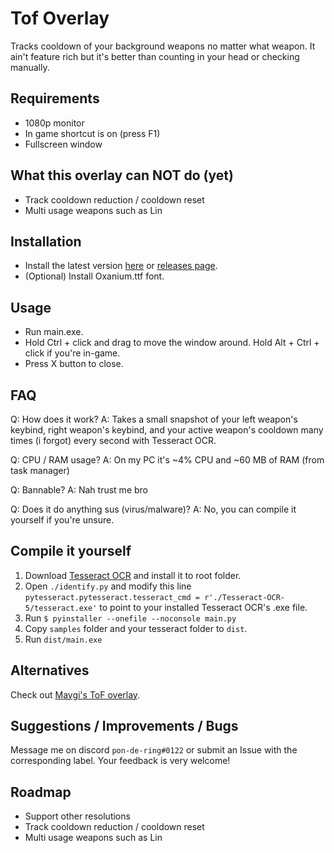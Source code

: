 # Tof Overlay

Tracks cooldown of your background weapons no matter what weapon. It ain&apos;t feature rich but it&apos;s better than counting in your head or checking manually.

## Requirements

- 1080p monitor
- In game shortcut is on (press F1)
- Fullscreen window

## What this overlay can NOT do (yet)

- Track cooldown reduction / cooldown reset
- Multi usage weapons such as Lin

## Installation

- Install the latest version [here](https://github.com/pdr-999/tof-overlay/releases/download/v1.0.0-beta/tof-overlay.zip) or [releases page](https://github.com/pdr-999/tof-overlay/releases).
- (Optional) Install Oxanium.ttf font.

## Usage

- Run main.exe.
- Hold Ctrl + click and drag to move the window around. Hold Alt + Ctrl + click if you&apos;re in-game.
- Press X button to close.

## FAQ

Q: How does it work?
A: Takes a small snapshot of your left weapon&apos;s keybind, right weapon&apos;s keybind, and your active weapon&apos;s cooldown many times (i forgot) every second with Tesseract OCR.

Q: CPU / RAM usage?
A: On my PC it&apos;s ~4% CPU and ~60 MB of RAM (from task manager)

Q: Bannable?
A: Nah trust me bro

Q: Does it do anything sus (virus/malware)?
A: No, you can compile it yourself if you&apos;re unsure.

## Compile it yourself

1. Download [Tesseract OCR](https://tesseract-ocr.github.io/tessdoc/) and install it to root folder.
2. Open `./identify.py` and modify this line
   `pytesseract.pytesseract.tesseract_cmd = r'./Tesseract-OCR-5/tesseract.exe'` to point to your installed Tesseract OCR&apos;s .exe file.
3. Run `$ pyinstaller --onefile --noconsole main.py`
4. Copy `samples` folder and your tesseract folder to `dist`.
5. Run `dist/main.exe`

## Alternatives

Check out [Maygi&apos;s ToF overlay](https://github.com/Maygi/tof-overlay).

## Suggestions / Improvements / Bugs

Message me on discord `pon-de-ring#0122` or submit an Issue with the corresponding label. Your feedback is very welcome!

## Roadmap

- Support other resolutions
- Track cooldown reduction / cooldown reset
- Multi usage weapons such as Lin

